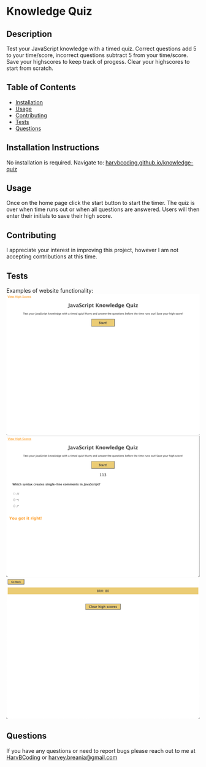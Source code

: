 
  # Knowledge Quiz
  

  ## Description
  Test your JavaScript knowledge with a timed quiz. Correct questions add 5 to your time/score, incorrect questions subtract 5 from your time/score. Save your highscores to keep track of progess. Clear your highscores to start from scratch.

  ## Table of Contents
  * [Installation](#installation-instructions)
  * [Usage](#usage)
  * [Contributing](#contributing)
  * [Tests](#tests)
  * [Questions](#questions)
  
  
  

  ## Installation Instructions
  No installation is required. Navigate to: [harvbcoding.github.io/knowledge-quiz](https://harvbcoding.github.io/knowledge-quiz/)

  ## Usage
  Once on the home page click the start button to start the timer. The quiz is over when time runs out or when all questions are answered. Users will then enter their initials to save their high score.

  
  ## Contributing
  I appreciate your interest in improving this project, however I am not accepting contributions at this time.
  

  
  ## Tests
  Examples of website functionality: 
  ![HomePage](./READMEimages/HomePage.png)
  ![QuestionExample](./READMEimages/QuestionExample.png)
  ![HighScores](./READMEimages/HighScorePage.png)

  ## Questions
  If you have any questions or need to report bugs please reach out to me at [HarvBCoding](https://www.github.com/HarvBCoding) or harvey.breania@gmail.com
  
  

